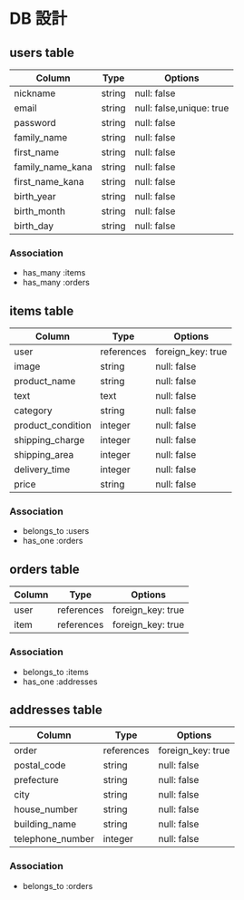 # DB 設計

## users table

| Column             | Type                | Options                  |
|--------------------|---------------------|--------------------------|
| nickname           | string              | null: false              |
| email              | string              | null: false,unique: true |
| password           | string              | null: false              |
| family_name        | string              | null: false              |
| first_name         | string              | null: false              |
| family_name_kana   | string              | null: false              |
| first_name_kana    | string              | null: false              |
| birth_year         | string              | null: false              |
| birth_month        | string              | null: false              |
| birth_day          | string              | null: false              |

### Association

* has_many :items
* has_many :orders

## items table

| Column                              | Type       | Options           |
|-------------------------------------|------------|-------------------|
| user                                | references | foreign_key: true |
| image                               | string     | null: false       |
| product_name                        | string     | null: false       |
| text                                | text       | null: false       |
| category                            | string     | null: false       |
| product_condition                   | integer    | null: false       |
| shipping_charge                     | integer    | null: false       |
| shipping_area                       | integer    | null: false       |
| delivery_time                       | integer    | null: false       |
| price                               | string     | null: false       |

### Association

- belongs_to :users
- has_one :orders

## orders table

| Column      | Type       | Options           |
|-------------|------------|-------------------|
| user        | references | foreign_key: true |
| item        | references | foreign_key: true |

### Association

- belongs_to :items
- has_one :addresses

## addresses table

| Column             | Type                | Options                 |
|--------------------|---------------------|-------------------------|
| order              | references          | foreign_key: true       |
| postal_code        | string              | null: false             |
| prefecture         | string              | null: false             |
| city               | string              | null: false             |
| house_number       | string              | null: false             |
| building_name      | string              | null: false             |
| telephone_number   | integer             | null: false             |

### Association

- belongs_to :orders